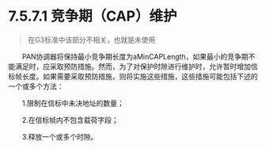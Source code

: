 # 7.5.7.1 竞争期（CAP）维护
>在G3标准中该部分不相关，也就是未使用

　　PAN协调器将保持最小竞争期长度为aMinCAPLength，如果最小的竞争期不能满足时，应采取预防措施。然而，为了对保护时隙进行维护时，允许暂时增加信标帧长度。如果需要采取预防措施，则将实施这些措施，这些措施可能包括下述的一个或多个方法：

　　1.限制在信标中未决地址的数量；

　　2.在信标帧内不包含载荷字段；

　　3.释放一个或多个时隙。
